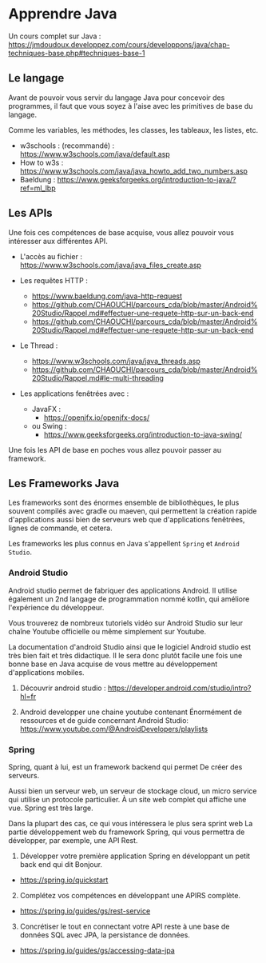 # Apprendre Java

Un cours complet sur Java : https://jmdoudoux.developpez.com/cours/developpons/java/chap-techniques-base.php#techniques-base-1

## Le langage

Avant de pouvoir vous servir du langage Java pour concevoir des programmes, il faut que vous soyez à l'aise avec les primitives de base du langage.

Comme les variables, les méthodes, les classes, les tableaux, les listes, etc. 

- w3schools : (recommandé) : https://www.w3schools.com/java/default.asp
- How to w3s : https://www.w3schools.com/java/java_howto_add_two_numbers.asp
- Baeldung : https://www.geeksforgeeks.org/introduction-to-java/?ref=ml_lbp

## Les APIs
Une fois ces compétences de base acquise, vous allez pouvoir vous intéresser aux différentes API.

- L'accès au fichier : https://www.w3schools.com/java/java_files_create.asp
- Les requêtes HTTP : 
    - https://www.baeldung.com/java-http-request
    - https://github.com/CHAOUCHI/parcours_cda/blob/master/Android%20Studio/Rappel.md#effectuer-une-requete-http-sur-un-back-end
    - https://github.com/CHAOUCHI/parcours_cda/blob/master/Android%20Studio/Rappel.md#effectuer-une-requete-http-sur-un-back-end
- Le Thread :
    - https://www.w3schools.com/java/java_threads.asp
    - https://github.com/CHAOUCHI/parcours_cda/blob/master/Android%20Studio/Rappel.md#le-multi-threading

- Les applications fenêtrées avec :
    - JavaFX :
        - https://openjfx.io/openjfx-docs/
    - ou Swing :
        - https://www.geeksforgeeks.org/introduction-to-java-swing/

Une fois les API de base en poches vous allez pouvoir passer au framework.

## Les Frameworks Java
Les frameworks sont des énormes ensemble de bibliothèques, le plus souvent compilés avec gradle ou maeven, qui permettent la création rapide d'applications aussi bien de serveurs web que d'applications fenêtrées, lignes de commande, et cetera. 

Les frameworks les plus connus en Java s'appellent `Spring` et `Android Studio`. 

### Android Studio 
Android studio permet de fabriquer des applications Android. Il utilise également un 2nd langage de programmation nommé kotlin, qui améliore l'expérience du développeur. 


Vous trouverez de nombreux tutoriels vidéo sur Android Studio sur leur chaîne Youtube officielle ou même simplement sur Youtube. 

La documentation d'android Studio ainsi que le logiciel Android studio est très bien fait et très didactique. Il le sera donc plutôt facile une fois une bonne base en Java acquise de vous mettre au développement d'applications mobiles. 

1. Découvrir android studio : https://developer.android.com/studio/intro?hl=fr

2. Android developper une chaine youtube contenant Énormément de ressources et de guide concernant Android Studio: https://www.youtube.com/@AndroidDevelopers/playlists

### Spring
Spring, quant à lui, est un framework backend qui permet De créer des serveurs.

Aussi bien un serveur web, un serveur de stockage cloud, un micro service qui utilise un protocole particulier. À un site web complet qui affiche une vue. Spring est très large.

Dans la plupart des cas, ce qui vous intéressera le plus sera sprint web La partie développement web du framework Spring, qui vous permettra de développer, par exemple, une API Rest.

1. Développer votre première application Spring en développant un petit back end qui dit Bonjour. 

- https://spring.io/quickstart

2. Complétez vos compétences en développant une APIRS complète.

- https://spring.io/guides/gs/rest-service

3. Concrétiser le tout en connectant votre API reste à une base de données SQL avec JPA, la persistance de données. 

- https://spring.io/guides/gs/accessing-data-jpa